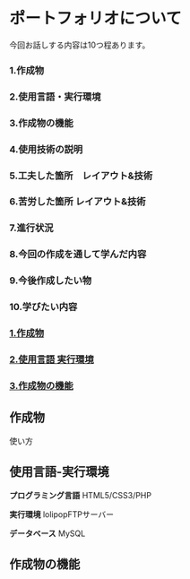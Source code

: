 # ポートフォリオについて
今回お話しする内容は10つ程あります。<br>
### 1.作成物
### 2.使用言語・実行環境
### 3.作成物の機能
### 4.使用技術の説明
### 5.工夫した箇所　レイアウト&技術
### 6.苦労した箇所 レイアウト&技術
### 7.進行状況
### 8.今回の作成を通して学んだ内容
### 9.今後作成したい物
### 10.学びたい内容



### [1.作成物](#作成物)
### [2.使用言語 実行環境](#使用言語-実行環境)
### [3.作成物の機能](#作成物の機能)



## 作成物

使い方

## 使用言語-実行環境
**プログラミング言語**
HTML5/CSS3/PHP


**実行環境**
lolipopFTPサーバー


**データベース**
MySQL


## 作成物の機能
